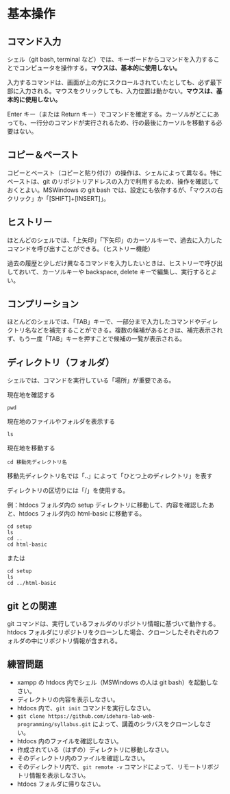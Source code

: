 # 基本操作

## コマンド入力

シェル（git bash, terminal など）では、キーボードからコマンドを入力することでコンピュータを操作する。**マウスは、基本的に使用しない。**

入力するコマンドは、画面が上の方にスクロールされていたとしても、必ず最下部に入力される。マウスをクリックしても、入力位置は動かない。**マウスは、基本的に使用しない。**

Enter キー（または Return キー）でコマンドを確定する。カーソルがどこにあっても、一行分のコマンドが実行されるため、行の最後にカーソルを移動する必要はない。

## コピー＆ペースト

コピーとペースト（コピーと貼り付け）の操作は、シェルによって異なる。特にペーストは、git のリポジトリアドレスの入力で利用するため、操作を確認しておくとよい。MSWindows の git bash では、設定にも依存するが、「マウスの右クリック」か「[SHIFT]+[INSERT]」。

## ヒストリー

ほとんどのシェルでは、「上矢印」「下矢印」のカーソルキーで、過去に入力したコマンドを呼び出すことができる。（ヒストリー機能）

過去の履歴と少しだけ異なるコマンドを入力したいときは、ヒストリーで呼び出しておいて、カーソルキーや backspace, delete キーで編集し、実行するとよい。

## コンプリーション

ほとんどのシェルでは、「TAB」キーで、一部分まで入力したコマンドやディレクトリ名などを補完することができる。複数の候補があるときは、補完表示されず、もう一度「TAB」キーを押すことで候補の一覧が表示される。

## ディレクトリ（フォルダ）

シェルでは、コマンドを実行している「場所」が重要である。

現在地を確認する
```
pwd
```

現在地のファイルやフォルダを表示する
```
ls
```

現在地を移動する
```
cd 移動先ディレクトリ名
```

移動先ディレクトリ名では「..」によって「ひとつ上のディレクトリ」を表す

ディレクトリの区切りには「/」を使用する。

例：htdocs フォルダ内の setup ディレクトリに移動して、内容を確認したあと、htdocs フォルダ内の html-basic に移動する。

```
cd setup
ls
cd ..
cd html-basic
```

または

```
cd setup
ls
cd ../html-basic
```

## git との関連

git コマンドは、実行しているフォルダのリポジトリ情報に基づいて動作する。htdocs フォルダにリポジトリをクローンした場合、クローンしたそれぞれのフォルダの中にリポジトリ情報が含まれる。


## 練習問題
- xampp の htdocs 内でシェル（MSWindows の人は git bash）を起動しなさい。
- ディレクトリの内容を表示しなさい。
- htdocs 内で、`git init` コマンドを実行しなさい。
- `git clone https://github.com/idehara-lab-web-programming/syllabus.git` によって、講義のシラバスをクローンしなさい。
- htdocs 内のファイルを確認しなさい。
- 作成されている（はずの）ディレクトリに移動しなさい。
- そのディレクトリ内のファイルを確認しなさい。
- そのディレクトリ内で、`git remote -v` コマンドによって、リモートリポジトリ情報を表示しなさい。
- htdocs フォルダに帰りなさい。
